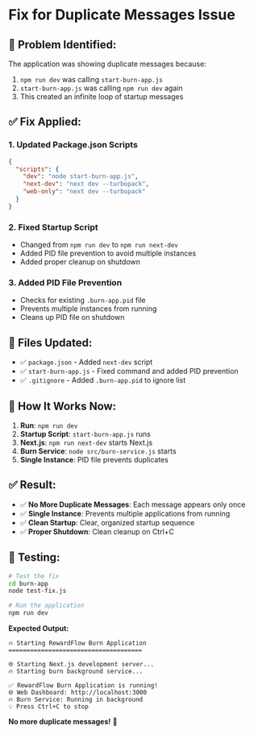 # Fix for Duplicate Messages Issue

## 🐛 **Problem Identified:**

The application was showing duplicate messages because:
1. `npm run dev` was calling `start-burn-app.js`
2. `start-burn-app.js` was calling `npm run dev` again
3. This created an infinite loop of startup messages

## ✅ **Fix Applied:**

### 1. **Updated Package.json Scripts**
```json
{
  "scripts": {
    "dev": "node start-burn-app.js",
    "next-dev": "next dev --turbopack",
    "web-only": "next dev --turbopack"
  }
}
```

### 2. **Fixed Startup Script**
- Changed from `npm run dev` to `npm run next-dev`
- Added PID file prevention to avoid multiple instances
- Added proper cleanup on shutdown

### 3. **Added PID File Prevention**
- Checks for existing `.burn-app.pid` file
- Prevents multiple instances from running
- Cleans up PID file on shutdown

## 🔧 **Files Updated:**

- ✅ `package.json` - Added `next-dev` script
- ✅ `start-burn-app.js` - Fixed command and added PID prevention
- ✅ `.gitignore` - Added `.burn-app.pid` to ignore list

## 🚀 **How It Works Now:**

1. **Run**: `npm run dev`
2. **Startup Script**: `start-burn-app.js` runs
3. **Next.js**: `npm run next-dev` starts Next.js
4. **Burn Service**: `node src/burn-service.js` starts
5. **Single Instance**: PID file prevents duplicates

## ✅ **Result:**

- ✅ **No More Duplicate Messages**: Each message appears only once
- ✅ **Single Instance**: Prevents multiple applications from running
- ✅ **Clean Startup**: Clear, organized startup sequence
- ✅ **Proper Shutdown**: Clean cleanup on Ctrl+C

## 🧪 **Testing:**

```bash
# Test the fix
cd burn-app
node test-fix.js

# Run the application
npm run dev
```

**Expected Output:**
```
🔥 Starting RewardFlow Burn Application
=====================================

🌐 Starting Next.js development server...
🔥 Starting burn background service...

✅ RewardFlow Burn Application is running!
🌐 Web Dashboard: http://localhost:3000
🔥 Burn Service: Running in background
💡 Press Ctrl+C to stop
```

**No more duplicate messages!** 🎉
